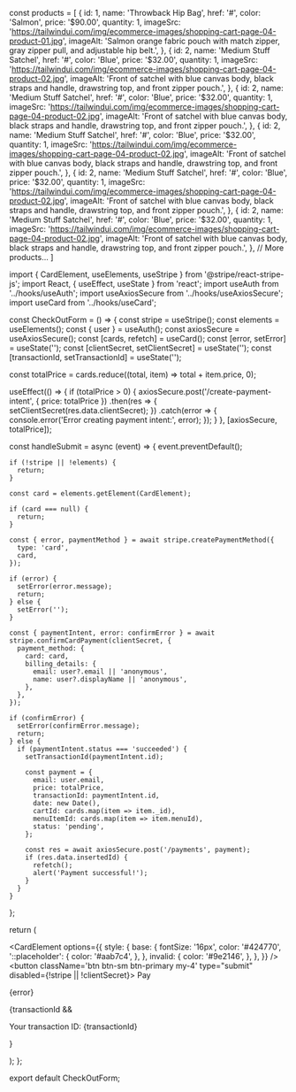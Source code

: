 const products = [
  {
    id: 1,
    name: 'Throwback Hip Bag',
    href: '#',
    color: 'Salmon',
    price: '$90.00',
    quantity: 1,
    imageSrc: 'https://tailwindui.com/img/ecommerce-images/shopping-cart-page-04-product-01.jpg',
    imageAlt: 'Salmon orange fabric pouch with match zipper, gray zipper pull, and adjustable hip belt.',
  },
  {
    id: 2,
    name: 'Medium Stuff Satchel',
    href: '#',
    color: 'Blue',
    price: '$32.00',
    quantity: 1,
    imageSrc: 'https://tailwindui.com/img/ecommerce-images/shopping-cart-page-04-product-02.jpg',
    imageAlt:
      'Front of satchel with blue canvas body, black straps and handle, drawstring top, and front zipper pouch.',
  },
  {
    id: 2,
    name: 'Medium Stuff Satchel',
    href: '#',
    color: 'Blue',
    price: '$32.00',
    quantity: 1,
    imageSrc: 'https://tailwindui.com/img/ecommerce-images/shopping-cart-page-04-product-02.jpg',
    imageAlt:
      'Front of satchel with blue canvas body, black straps and handle, drawstring top, and front zipper pouch.',
  },
  {
    id: 2,
    name: 'Medium Stuff Satchel',
    href: '#',
    color: 'Blue',
    price: '$32.00',
    quantity: 1,
    imageSrc: 'https://tailwindui.com/img/ecommerce-images/shopping-cart-page-04-product-02.jpg',
    imageAlt:
      'Front of satchel with blue canvas body, black straps and handle, drawstring top, and front zipper pouch.',
  },
  {
    id: 2,
    name: 'Medium Stuff Satchel',
    href: '#',
    color: 'Blue',
    price: '$32.00',
    quantity: 1,
    imageSrc: 'https://tailwindui.com/img/ecommerce-images/shopping-cart-page-04-product-02.jpg',
    imageAlt:
      'Front of satchel with blue canvas body, black straps and handle, drawstring top, and front zipper pouch.',
  },
  {
    id: 2,
    name: 'Medium Stuff Satchel',
    href: '#',
    color: 'Blue',
    price: '$32.00',
    quantity: 1,
    imageSrc: 'https://tailwindui.com/img/ecommerce-images/shopping-cart-page-04-product-02.jpg',
    imageAlt:
      'Front of satchel with blue canvas body, black straps and handle, drawstring top, and front zipper pouch.',
  },
  // More products...
]

import { CardElement, useElements, useStripe } from '@stripe/react-stripe-js';
import React, { useEffect, useState } from 'react';
import useAuth from '../hooks/useAuth';
import useAxiosSecure from '../hooks/useAxiosSecure';
import useCard from '../hooks/useCard';

const CheckOutForm = () => {
  const stripe = useStripe();
  const elements = useElements();
  const { user } = useAuth();
  const axiosSecure = useAxiosSecure();
  const [cards, refetch] = useCard();
  const [error, setError] = useState('');
  const [clientSecret, setClientSecret] = useState('');
  const [transactionId, setTransactionId] = useState('');

  const totalPrice = cards.reduce((total, item) => total + item.price, 0);

  useEffect(() => {
    if (totalPrice > 0) {
      axiosSecure.post('/create-payment-intent', { price: totalPrice })
        .then(res => {
          setClientSecret(res.data.clientSecret);
        })
        .catch(error => {
          console.error('Error creating payment intent:', error);
        });
    }
  }, [axiosSecure, totalPrice]);

  const handleSubmit = async (event) => {
    event.preventDefault();

    if (!stripe || !elements) {
      return;
    }

    const card = elements.getElement(CardElement);

    if (card === null) {
      return;
    }

    const { error, paymentMethod } = await stripe.createPaymentMethod({
      type: 'card',
      card,
    });

    if (error) {
      setError(error.message);
      return;
    } else {
      setError('');
    }

    const { paymentIntent, error: confirmError } = await stripe.confirmCardPayment(clientSecret, {
      payment_method: {
        card: card,
        billing_details: {
          email: user?.email || 'anonymous',
          name: user?.displayName || 'anonymous',
        },
      },
    });

    if (confirmError) {
      setError(confirmError.message);
      return;
    } else {
      if (paymentIntent.status === 'succeeded') {
        setTransactionId(paymentIntent.id);

        const payment = {
          email: user.email,
          price: totalPrice,
          transactionId: paymentIntent.id,
          date: new Date(),
          cartId: cards.map(item => item._id),
          menuItemId: cards.map(item => item.menuId),
          status: 'pending',
        };

        const res = await axiosSecure.post('/payments', payment);
        if (res.data.insertedId) {
          refetch();
          alert('Payment successful!');
        }
      }
    }
  };

  return (
    <form onSubmit={handleSubmit}>
      <CardElement
        options={{
          style: {
            base: {
              fontSize: '16px',
              color: '#424770',
              '::placeholder': {
                color: '#aab7c4',
              },
            },
            invalid: {
              color: '#9e2146',
            },
          },
        }}
      />
      <button className='btn btn-sm btn-primary my-4' type="submit" disabled={!stripe || !clientSecret}>
        Pay
      </button>
      <p className='text-red-600'>{error}</p>
      {transactionId && <p className='text-green-600'>Your transaction ID: {transactionId}</p>}
    </form>
  );
};

export default CheckOutForm;



 